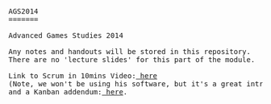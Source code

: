 <PRE>
AGS2014
=======

Advanced Games Studies 2014

Any notes and handouts will be stored in this repository.
There are no 'lecture slides' for this part of the module.

Link to Scrum in 10mins Video:<a href="http://www.youtube.com/watch?v=XU0llRltyFM"> here</a>
(Note, we won't be using his software, but it's a great introduction),
and a Kanban addendum:<a href="http://www.youtube.com/watch?v=R8dYLbJiTUE"> here</a>.
</PRE>
